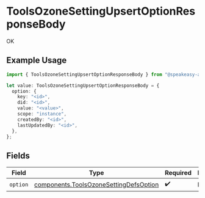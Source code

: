 # ToolsOzoneSettingUpsertOptionResponseBody

OK

## Example Usage

```typescript
import { ToolsOzoneSettingUpsertOptionResponseBody } from "@speakeasy-api/bluesky/models/operations";

let value: ToolsOzoneSettingUpsertOptionResponseBody = {
  option: {
    key: "<id>",
    did: "<id>",
    value: "<value>",
    scope: "instance",
    createdBy: "<id>",
    lastUpdatedBy: "<id>",
  },
};
```

## Fields

| Field                                                                                            | Type                                                                                             | Required                                                                                         | Description                                                                                      |
| ------------------------------------------------------------------------------------------------ | ------------------------------------------------------------------------------------------------ | ------------------------------------------------------------------------------------------------ | ------------------------------------------------------------------------------------------------ |
| `option`                                                                                         | [components.ToolsOzoneSettingDefsOption](../../models/components/toolsozonesettingdefsoption.md) | :heavy_check_mark:                                                                               | N/A                                                                                              |